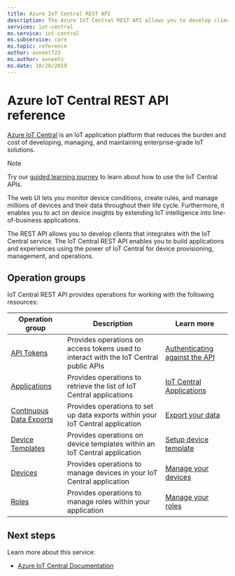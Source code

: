 ```yaml
---
title: Azure IoT Central REST API 
description: The Azure IoT Central REST API allows you to develop client and web applications that use REST calls to work with IoT Central. The API surface lets you manage IoT Central applications programmatically. 
services: iot-central
ms.service: iot-central
ms.subservice: core
ms.topic: reference
author: avneet723
ms.author: avneets
ms.date: 10/28/2019
---
```


# Azure IoT Central REST API reference

[Azure IoT Central](https://docs.microsoft.com/azure/iot-central/) is an IoT application platform that reduces the burden and cost of developing, managing, and maintaining enterprise-grade IoT solutions. 

> [!Note]
> Try our [guided learning journey](https://aka.ms/iotcentralapimslearnjourney) to learn about how to use the IoT Central APIs.

The web UI lets you monitor device conditions, create rules, and manage millions of devices and their data throughout their life cycle. Furthermore, it enables you to act on device insights by extending IoT intelligence into line-of-business applications.

The REST API allows you to develop clients that integrates with the IoT Central service. The IoT Central REST API enables you to build applications and experiences using the power of IoT Central for device provisioning, management, and operations.

## Operation groups

IoT Central REST API provides operations for working with the following resources:

| Operation group | Description                                                        | Learn more |
|-----------------|--------------------------------------------------------------------|------------| 
| [API Tokens](https://docs.microsoft.com/rest/api/iotcentral/apitokens)  | Provides operations on access tokens used to interact with the IoT Central public APIs| [Authenticating against the API](https://aka.ms/iotcentralapidocsoverview)
| [Applications](https://docs.microsoft.com/rest/api/iotcentral/applications) | Provides operations to retrieve the list of IoT Central applications | [IoT Central Applications](/azure/iot-central/preview/quick-deploy-iot-central)|
| [Continuous Data Exports](https://docs.microsoft.com/rest/api/iotcentral/continuousdataexports) | Provides operations to set up data exports within your IoT Central application | [Export your data](/azure/iot-central/preview/howto-export-data)|
| [Device Templates](https://docs.microsoft.com/rest/api/iotcentral/devicetemplates) | Provides operations on device templates within an IoT Central application| [Setup device template](https://docs.microsoft.com/azure/iot-central/core/howto-set-up-template)|
| [Devices](https://docs.microsoft.com/rest/api/iotcentral/devices) | Provides operations to manage devices in your IoT Central application| [Manage your devices](/azure/iot-central/preview/howto-manage-devices)|
| [Roles](https://docs.microsoft.com/rest/api/iotcentral/roles)| Provides operations to manage roles within your application | [Manage your roles](/azure/iot-central/preview/howto-manage-users-roles)

## Next steps

Learn more about this service:
* [Azure IoT Central Documentation](https://docs.microsoft.com/azure/iot-central)
